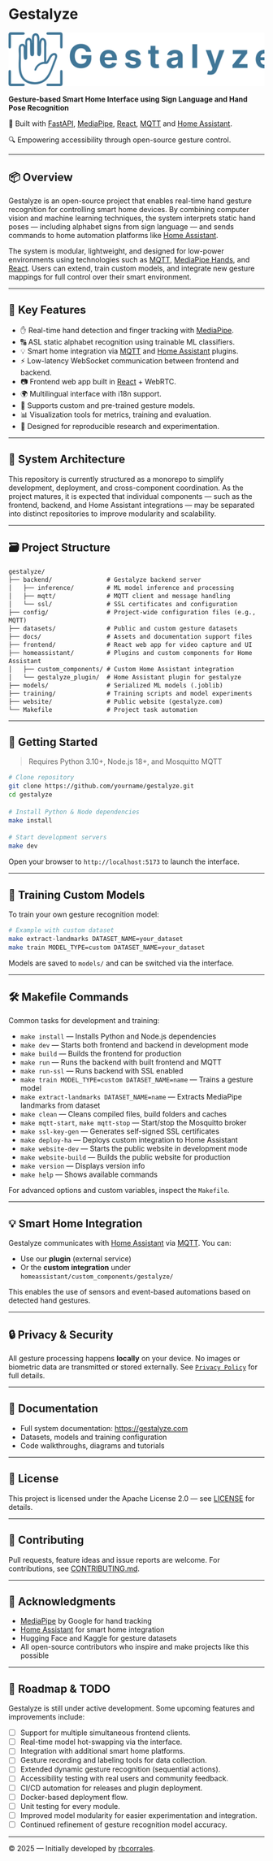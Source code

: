 # Gestalyze

![Gestalyze Logo](gestalyze-logo-text.svg)

**Gesture-based Smart Home Interface using Sign Language and Hand Pose Recognition**

🔧 Built with [FastAPI](https://fastapi.tiangolo.com), [MediaPipe](https://ai.google.dev/edge/mediapipe/solutions/vision/hand_landmarker), [React](https://react.dev), [MQTT](https://mqtt.org) and [Home Assistant](https://www.home-assistant.io).

🔍 Empowering accessibility through open-source gesture control.

---

## 📦 Overview

Gestalyze is an open-source project that enables real-time hand gesture recognition for controlling smart home devices. By combining computer vision and machine learning techniques, the system interprets static hand poses — including alphabet signs from sign language — and sends commands to home automation platforms like [Home Assistant](https://www.home-assistant.io).

The system is modular, lightweight, and designed for low-power environments using technologies such as [MQTT](https://mqtt.org), [MediaPipe Hands](https://ai.google.dev/edge/mediapipe/solutions/vision/hand_landmarker), and [React](https://react.dev). Users can extend, train custom models, and integrate new gesture mappings for full control over their smart environment.

---

## 🎯 Key Features

- ✋ Real-time hand detection and finger tracking with [MediaPipe](https://ai.google.dev/edge/mediapipe/solutions/vision/hand_landmarker).
- 🔠 ASL static alphabet recognition using trainable ML classifiers.
- 💡 Smart home integration via [MQTT](https://mqtt.org) and [Home Assistant](https://www.home-assistant.io) plugins.
- ⚡ Low-latency WebSocket communication between frontend and backend.
- 📷 Frontend web app built in [React](https://react.dev) + WebRTC.
- 🌍 Multilingual interface with i18n support.
- 🧠 Supports custom and pre-trained gesture models.
- 📊 Visualization tools for metrics, training and evaluation.
- 🧪 Designed for reproducible research and experimentation.

---

## 🧱 System Architecture

This repository is currently structured as a monorepo to simplify development, deployment, and cross-component coordination. As the project matures, it is expected that individual components — such as the frontend, backend, and Home Assistant integrations — may be separated into distinct repositories to improve modularity and scalability.

---

## 🗃️ Project Structure

```
gestalyze/
├── backend/               # Gestalyze backend server
│   ├── inference/         # ML model inference and processing
│   ├── mqtt/              # MQTT client and message handling
│   └── ssl/               # SSL certificates and configuration
├── config/                # Project-wide configuration files (e.g., MQTT)
├── datasets/              # Public and custom gesture datasets
├── docs/                  # Assets and documentation support files
├── frontend/              # React web app for video capture and UI
├── homeassistant/         # Plugins and custom components for Home Assistant
│   ├── custom_components/ # Custom Home Assistant integration
│   └── gestalyze_plugin/  # Home Assistant plugin for gestalyze
├── models/                # Serialized ML models (.joblib)
├── training/              # Training scripts and model experiments
├── website/               # Public website (gestalyze.com)
└── Makefile               # Project task automation
```

---

## 🚀 Getting Started

> Requires Python 3.10+, Node.js 18+, and Mosquitto MQTT

```bash
# Clone repository
git clone https://github.com/yourname/gestalyze.git
cd gestalyze

# Install Python & Node dependencies
make install

# Start development servers
make dev
```

Open your browser to `http://localhost:5173` to launch the interface.

---

## 🧠 Training Custom Models

To train your own gesture recognition model:

```bash
# Example with custom dataset
make extract-landmarks DATASET_NAME=your_dataset
make train MODEL_TYPE=custom DATASET_NAME=your_dataset
```

Models are saved to `models/` and can be switched via the interface.

---

## 🛠️ Makefile Commands

Common tasks for development and training:

- `make install` — Installs Python and Node.js dependencies
- `make dev` — Starts both frontend and backend in development mode
- `make build` — Builds the frontend for production
- `make run` — Runs the backend with built frontend and MQTT
- `make run-ssl` — Runs backend with SSL enabled
- `make train MODEL_TYPE=custom DATASET_NAME=name` — Trains a gesture model
- `make extract-landmarks DATASET_NAME=name` — Extracts MediaPipe landmarks from dataset
- `make clean` — Cleans compiled files, build folders and caches
- `make mqtt-start`, `make mqtt-stop` — Start/stop the Mosquitto broker
- `make ssl-key-gen` — Generates self-signed SSL certificates
- `make deploy-ha` — Deploys custom integration to Home Assistant
- `make website-dev` — Starts the public website in development mode
- `make website-build` — Builds the public website for production
- `make version` — Displays version info
- `make help` — Shows available commands

For advanced options and custom variables, inspect the `Makefile`.

---

## 💡 Smart Home Integration

Gestalyze communicates with [Home Assistant](https://www.home-assistant.io/) via [MQTT](https://mqtt.org). You can:

- Use our **plugin** (external service)
- Or the **custom integration** under `homeassistant/custom_components/gestalyze/`

This enables the use of sensors and event-based automations based on detected hand gestures.

---

## 🔒 Privacy & Security

All gesture processing happens **locally** on your device.
No images or biometric data are transmitted or stored externally.
See [`Privacy Policy`](https://gestalyze.com/privacy) for full details.

---

## 📖 Documentation

- Full system documentation: https://gestalyze.com
- Datasets, models and training configuration
- Code walkthroughs, diagrams and tutorials

---

## 📜 License

This project is licensed under the Apache License 2.0 — see [LICENSE](./LICENSE) for details.

---

## 🤝 Contributing

Pull requests, feature ideas and issue reports are welcome.
For contributions, see [CONTRIBUTING.md](./CONTRIBUTING.md).

---

## 👋 Acknowledgments

- [MediaPipe](https://ai.google.dev/edge/mediapipe/solutions/vision/hand_landmarker) by Google for hand tracking
- [Home Assistant](https://www.home-assistant.io) for smart home integration
- Hugging Face and Kaggle for gesture datasets
- All open-source contributors who inspire and make projects like this possible

---

## 🧭 Roadmap & TODO

Gestalyze is still under active development. Some upcoming features and improvements include:

- [ ] Support for multiple simultaneous frontend clients.
- [ ] Real-time model hot-swapping via the interface.
- [ ] Integration with additional smart home platforms.
- [ ] Gesture recording and labeling tools for data collection.
- [ ] Extended dynamic gesture recognition (sequential actions).
- [ ] Accessibility testing with real users and community feedback.
- [ ] CI/CD automation for releases and plugin deployment.
- [ ] Docker-based deployment flow.
- [ ] Unit testing for every module.
- [ ] Improved model modularity for easier experimentation and integration.
- [ ] Continued refinement of gesture recognition model accuracy.

---

© 2025 — Initially developed by [rbcorrales](https://github.com/rbcorrales).
